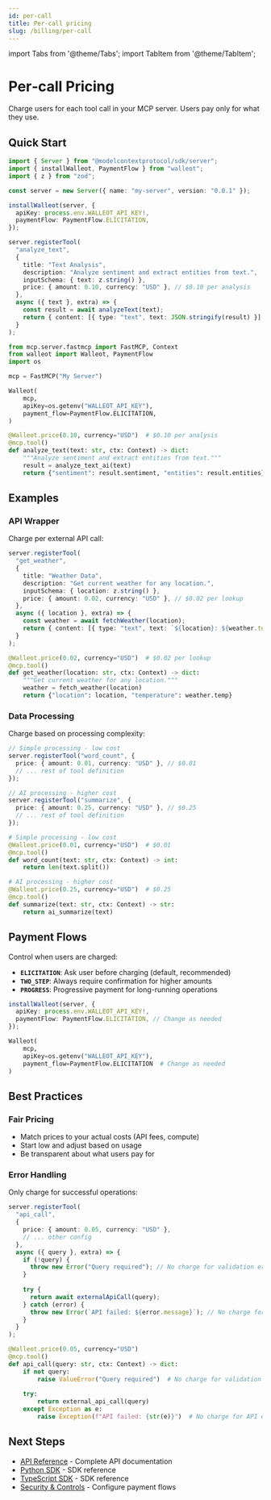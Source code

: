 ```yaml
---
id: per-call
title: Per‑call pricing
slug: /billing/per-call
---
```


import Tabs from '@theme/Tabs';
import TabItem from '@theme/TabItem';

# Per‑call Pricing

Charge users for each tool call in your MCP server. Users pay only for what they use.

## Quick Start

<Tabs>
<TabItem value="ts" label="Node.js">

```typescript
import { Server } from "@modelcontextprotocol/sdk/server";
import { installWalleot, PaymentFlow } from "walleot";
import { z } from "zod";

const server = new Server({ name: "my-server", version: "0.0.1" });

installWalleot(server, {
  apiKey: process.env.WALLEOT_API_KEY!,
  paymentFlow: PaymentFlow.ELICITATION,
});

server.registerTool(
  "analyze_text",
  {
    title: "Text Analysis",
    description: "Analyze sentiment and extract entities from text.",
    inputSchema: { text: z.string() },
    price: { amount: 0.10, currency: "USD" }, // $0.10 per analysis
  },
  async ({ text }, extra) => {
    const result = await analyzeText(text);
    return { content: [{ type: "text", text: JSON.stringify(result) }] };
  }
);
```

</TabItem>
<TabItem value="py" label="Python">

```python
from mcp.server.fastmcp import FastMCP, Context
from walleot import Walleot, PaymentFlow
import os

mcp = FastMCP("My Server")

Walleot(
    mcp,
    apiKey=os.getenv("WALLEOT_API_KEY"),
    payment_flow=PaymentFlow.ELICITATION,
)

@Walleot.price(0.10, currency="USD")  # $0.10 per analysis
@mcp.tool()
def analyze_text(text: str, ctx: Context) -> dict:
    """Analyze sentiment and extract entities from text."""
    result = analyze_text_ai(text)
    return {"sentiment": result.sentiment, "entities": result.entities}
```

</TabItem>
</Tabs>

## Examples

### API Wrapper

Charge per external API call:

<Tabs>
<TabItem value="ts" label="Node.js">

```typescript
server.registerTool(
  "get_weather",
  {
    title: "Weather Data",
    description: "Get current weather for any location.",
    inputSchema: { location: z.string() },
    price: { amount: 0.02, currency: "USD" }, // $0.02 per lookup
  },
  async ({ location }, extra) => {
    const weather = await fetchWeather(location);
    return { content: [{ type: "text", text: `${location}: ${weather.temp}°` }] };
  }
);
```

</TabItem>
<TabItem value="py" label="Python">

```python
@Walleot.price(0.02, currency="USD")  # $0.02 per lookup
@mcp.tool()
def get_weather(location: str, ctx: Context) -> dict:
    """Get current weather for any location."""
    weather = fetch_weather(location)
    return {"location": location, "temperature": weather.temp}
```

</TabItem>
</Tabs>

### Data Processing

Charge based on processing complexity:

<Tabs>
<TabItem value="ts" label="Node.js">

```typescript
// Simple processing - low cost
server.registerTool("word_count", {
  price: { amount: 0.01, currency: "USD" }, // $0.01
  // ... rest of tool definition
});

// AI processing - higher cost
server.registerTool("summarize", {
  price: { amount: 0.25, currency: "USD" }, // $0.25
  // ... rest of tool definition
});
```

</TabItem>
<TabItem value="py" label="Python">

```python
# Simple processing - low cost
@Walleot.price(0.01, currency="USD")  # $0.01
@mcp.tool()
def word_count(text: str, ctx: Context) -> int:
    return len(text.split())

# AI processing - higher cost
@Walleot.price(0.25, currency="USD")  # $0.25
@mcp.tool()
def summarize(text: str, ctx: Context) -> str:
    return ai_summarize(text)
```

</TabItem>
</Tabs>

## Payment Flows

Control when users are charged:

- **`ELICITATION`**: Ask user before charging (default, recommended)
- **`TWO_STEP`**: Always require confirmation for higher amounts
- **`PROGRESS`**: Progressive payment for long-running operations

<Tabs>
<TabItem value="ts" label="Node.js">

```typescript
installWalleot(server, {
  apiKey: process.env.WALLEOT_API_KEY!,
  paymentFlow: PaymentFlow.ELICITATION, // Change as needed
});
```

</TabItem>
<TabItem value="py" label="Python">

```python
Walleot(
    mcp,
    apiKey=os.getenv("WALLEOT_API_KEY"),
    payment_flow=PaymentFlow.ELICITATION  # Change as needed
)
```

</TabItem>
</Tabs>

## Best Practices

### Fair Pricing
- Match prices to your actual costs (API fees, compute)
- Start low and adjust based on usage
- Be transparent about what users pay for

### Error Handling
Only charge for successful operations:

<Tabs>
<TabItem value="ts" label="Node.js">

```typescript
server.registerTool(
  "api_call",
  {
    price: { amount: 0.05, currency: "USD" },
    // ... other config
  },
  async ({ query }, extra) => {
    if (!query) {
      throw new Error("Query required"); // No charge for validation errors
    }
    
    try {
      return await externalApiCall(query);
    } catch (error) {
      throw new Error(`API failed: ${error.message}`); // No charge for API errors
    }
  }
);
```

</TabItem>
<TabItem value="py" label="Python">

```python
@Walleot.price(0.05, currency="USD")
@mcp.tool()
def api_call(query: str, ctx: Context) -> dict:
    if not query:
        raise ValueError("Query required")  # No charge for validation errors
    
    try:
        return external_api_call(query)
    except Exception as e:
        raise Exception(f"API failed: {str(e)}")  # No charge for API errors
```

</TabItem>
</Tabs>

## Next Steps

- [API Reference](/api/reference) - Complete API documentation
- [Python SDK](/sdks/python) - SDK reference
- [TypeScript SDK](/sdks/typescript) - SDK reference
- [Security & Controls](/security-and-controls) - Configure payment flows

